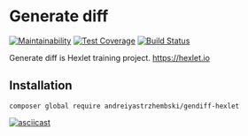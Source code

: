 # Generate diff
[![Maintainability](https://api.codeclimate.com/v1/badges/71a4622cc3426507a4b9/maintainability)](https://codeclimate.com/github/andreiyastrzhembski/project-lvl2-s409/maintainability)
[![Test Coverage](https://api.codeclimate.com/v1/badges/71a4622cc3426507a4b9/test_coverage)](https://codeclimate.com/github/andreiyastrzhembski/project-lvl2-s409/test_coverage)
[![Build Status](https://travis-ci.org/andreiyastrzhembski/project-lvl2-s409.svg?branch=master)](https://travis-ci.org/andreiyastrzhembski/project-lvl2-s409)

Generate diff is Hexlet training project.
https://hexlet.io

## Installation
```
composer global require andreiyastrzhembski/gendiff-hexlet
```
[![asciicast](https://asciinema.org/a/rENDr2iSHb6gdXuEhTxYqwCWc.svg)](https://asciinema.org/a/rENDr2iSHb6gdXuEhTxYqwCWc)
